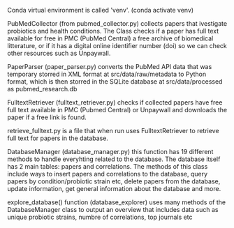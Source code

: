 Conda virtual environment is called 'venv'. (conda activate venv)

PubMedCollector (from pubmed_collector.py) collects papers that ivestigate probiotics and health
conditions. The Class checks if a paper has full text available for free in PMC (PubMed Central)
a free archive of biomedical litterature, or if it has a digital online identifier number (doi) so we can check other resources such as Unpaywall.

PaperParser (paper_parser.py) converts the PubMed API data that was temporary storred in XML format at src/data/raw/metadata to Python format, which is then storred in the SQLite database at src/data/processed as pubmed_research.db

FulltextRetriever (fulltext_retriever.py) checks if collected papers have free full text available in PMC (Pubmed Central) or Unpaywall and downloads the paper if a free link is found.

retrieve_fulltext.py is a file that when run uses FulltextRetriever to retrieve full text for papers in the database.

DatabaseManager (database_manager.py) this function has 19 different methods to handle everyhting related to the database. The database itself has 2 main tables: papers and correlations. The methods of this class include ways to insert papers and correlations to the database, query papers by condition/probiotic strain etc, delete papers from the database, update information, get general information about the database and more.

explore_database() function (database_explorer) uses many methods of the DatabaseManager class to output an overview that includes data such as unique probiotic strains, numbre of correlations, top journals etc
